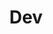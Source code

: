 ---
title: "Dev"
weight: 1
bookFlatSection: false
bookToc: true
bookHidden: false
bookCollapseSection: true
bookComments: false
---